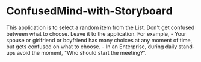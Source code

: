 # ConfusedMind-with-Storyboard
This application is to select a random item from the List. Don't get confused between what to choose. Leave it to the application.  For example, - Your spouse or girlfriend or boyfriend has many choices at any moment of time, but gets confused on what to choose. - In an Enterprise, during daily stand-ups avoid the moment, "Who should start the meeting?".
